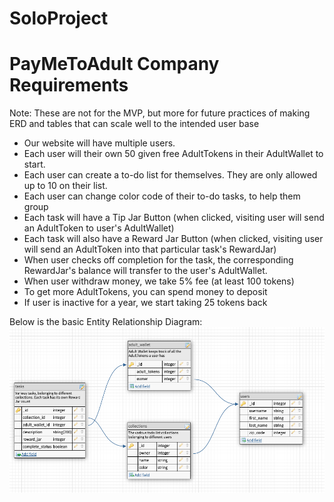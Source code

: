 # SoloProject

# PayMeToAdult Company Requirements

Note: These are not for the MVP, but more for future practices of making ERD and tables that can scale well to the intended user base

- Our website will have multiple users. 
- Each user will their own 50 given free AdultTokens in their AdultWallet to start.
- Each user can create a to-do list for themselves. They are only allowed up to 10 on their list.
- Each user can change color code of their to-do tasks, to help them group
- Each task will have a Tip Jar Button (when clicked, visiting user will send an AdultToken to user's AdultWallet)
- Each task will also have a Reward Jar Button (when clicked, visiting user will send an AdultToken into that particular task's RewardJar)
- When user checks off completion for the task, the corresponding RewardJar's balance will transfer to the user's AdultWallet.
- When user withdraw money, we take 5% fee (at least 100 tokens)
- To get more AdultTokens, you can spend money to deposit
- If user is inactive for a year, we start taking 25 tokens back


Below is the basic Entity Relationship Diagram:
![Basic ERD](/docs/assets/images/PayMeToAdult_basic.png)